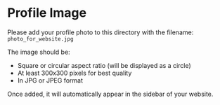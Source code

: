 # Profile Image

Please add your profile photo to this directory with the filename: `photo_for_website.jpg`

The image should be:
- Square or circular aspect ratio (will be displayed as a circle)
- At least 300x300 pixels for best quality
- In JPG or JPEG format

Once added, it will automatically appear in the sidebar of your website.
